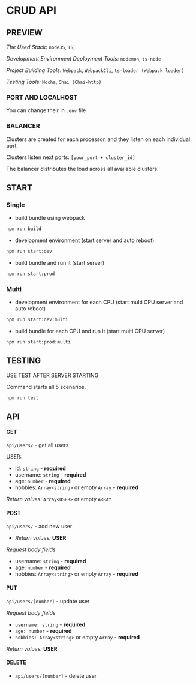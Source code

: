 # CRUD API

## PREVIEW

_The Used Stack:_ `nodeJS`, `TS`,

_Development Environment Deployment Tools:_ `nodemon`, `ts-node`

_Project Building Tools:_ `Webpack`, `WebpackCli`, `ts-loader (Webpack loader)`

_Testing Tools:_ `Mocha`, `Chai (Chai-http)`

### PORT AND LOCALHOST

You can change their in `.env` file

### BALANCER

Clusters are created for each processor, and they listen on each individual port

Clusters listen next ports: `[your_port + cluster_id]`

 The balancer distributes the load across all available clusters.

## START

### Single
- build bundle using webpack
```bash
npm run build
```

- development environment (start server and auto reboot)
```bash
npm run start:dev
```
- build bundle and run it (start server)
```bash
npm run start:prod
``` 

### Multi
- development environment for each CPU (start multi CPU server and auto reboot)
```bash
npm run start:dev:multi
```
- build bundle for each CPU and run it (start multi CPU server)
```bash
npm run start:prod:multi
```

## TESTING

USE TEST AFTER SERVER STARTING

Command starts all 5 scenarios.
```bash
npm run test
```

## API

#### GET

`api/users/` - get all users

USER:
- id: `string` - **required**
- username: `string` - **required**
- age: `number` - **required**
- hobbies: `Array<string>` or empty `Array` - **required**

_Return values:_ `Array<USER>` or empty `ARRAY`

#### POST
`api/users/` - add new user

- _Return values:_ **USER**

_Request body fields_

- username: `string` - **required**
- age: `number` - **required**
- hobbies: `Array<string>` or empty `Array` - **required**

#### PUT

`api/users/[number]` - update user

_Request body fields_

- `username: string` - **required**
- `age: number` - **required**
- `hobbies: Array<string>` or empty `Array` - **required**

_Return values:_ **USER**

#### DELETE

- `api/users/[number]` - delete user
